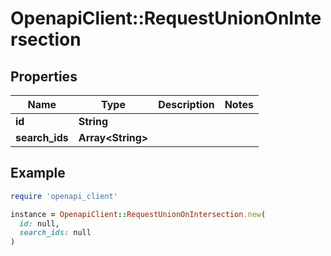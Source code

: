 # OpenapiClient::RequestUnionOnIntersection

## Properties

| Name | Type | Description | Notes |
| ---- | ---- | ----------- | ----- |
| **id** | **String** |  |  |
| **search_ids** | **Array&lt;String&gt;** |  |  |

## Example

```ruby
require 'openapi_client'

instance = OpenapiClient::RequestUnionOnIntersection.new(
  id: null,
  search_ids: null
)
```

